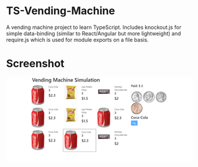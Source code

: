# TS-Vending-Machine
A vending machine project to learn TypeScript.  Includes knockout.js for simple data-binding (similar to React/Angular but more lightweight) and require.js which is used for module exports on a file basis.

# Screenshot

![Screenshot of the vending machine project](https://raw.githubusercontent.com/mattchoi2/TS-Vending-Machine/master/assets/screenshot.png)